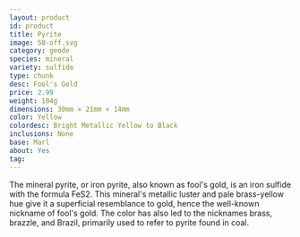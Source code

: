 ```yaml
---
layout: product
id: product
title: Pyrite
image: 50-off.svg
category: geode
species: mineral
variety: sulfide
type: chunk
desc: Fool's Gold
price: 2.99
weight: 104g
dimensions: 30mm × 21mm × 14mm
color: Yellow
colordesc: Bright Metallic Yellow to Black
inclusions: None
base: Marl
about: Yes
tag: 
---
```


The mineral pyrite, or iron pyrite, also known as fool's gold, is an iron sulfide with the formula FeS2. This mineral's metallic luster and pale brass-yellow hue give it a superficial resemblance to gold, hence the well-known nickname of fool's gold. The color has also led to the nicknames brass, brazzle, and Brazil, primarily used to refer to pyrite found in coal.